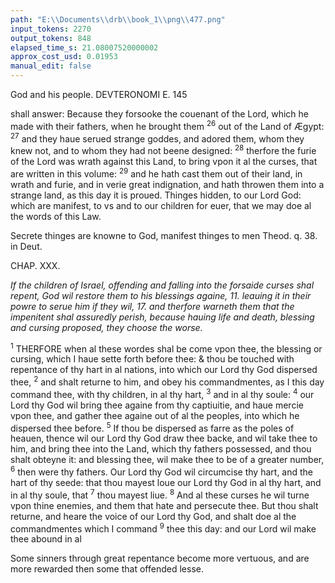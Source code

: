 ```yaml
---
path: "E:\\Documents\\drb\\book_1\\png\\477.png"
input_tokens: 2270
output_tokens: 848
elapsed_time_s: 21.08007520000002
approx_cost_usd: 0.01953
manual_edit: false
---
```

God and his people. DEVTERONOMI E. 145

shall answer: Because they forsooke the couenant of the Lord,
which he made with their fathers, when he brought them
<sup>26</sup> out of the Land of Ægypt: <sup>27</sup> and they haue serued strange
goddes, and adored them, whom they knew not, and to
whom they had not beene designed: <sup>28</sup> therfore the furie
of the Lord was wrath against this Land, to bring vpon it al
the curses, that are written in this volume: <sup>29</sup> and he hath
cast them out of their land, in wrath and furie, and in verie
great indignation, and hath throwen them into a strange
land, as this day it is proued. Thinges hidden, to our Lord
God: which are manifest, to vs and to our children for euer,
that we may doe al the words of this Law.

<aside>Secrete thinges are knowne to God, manifest thinges to men Theod. q. 38. in Deut.</aside>

CHAP. XXX.

*If the children of Israel, offending and falling into the forsaide curses shal
repent, God wil restore them to his blessings againe, 11. leauing it in their
powre to serue him if they wil, 17. and therfore warneth them that the
impenitent shal assuredly perish, because hauing life and death, blessing
and cursing proposed, they choose the worse.*

<sup>1</sup> THERFORE when al these wordes shal be come vpon
thee, the blessing or cursing, which I haue sette forth
before thee: & thou be touched with repentance of thy hart
in al nations, into which our Lord thy God dispersed thee,
<sup>2</sup> and shalt returne to him, and obey his commandmentes, as
I this day command thee, with thy children, in al thy hart,
<sup>3</sup> and in al thy soule: <sup>4</sup> our Lord thy God wil bring thee againe
from thy captiuitie, and haue mercie vpon thee, and gather
thee againe out of al the peoples, into which he dispersed
thee before. <sup>5</sup> If thou be dispersed as farre as the poles of
heauen, thence wil our Lord thy God draw thee backe,
and wil take thee to him, and bring thee into the Land,
which thy fathers possessed, and thou shalt obteyne it: and
blessing thee, wil make thee to be of a greater number,
<sup>6</sup> then were thy fathers. Our Lord thy God wil circumcise
thy hart, and the hart of thy seede: that thou mayest loue
our Lord thy God in al thy hart, and in al thy soule, that
<sup>7</sup> thou mayest liue. <sup>8</sup> And al these curses he wil turne vpon
thine enemies, and them that hate and persecute thee. But
thou shalt returne, and heare the voice of our Lord thy God,
and shalt doe al the commandmentes which I command
<sup>9</sup> thee this day: and our Lord wil make thee abound in al

<aside>Some sinners through great repentance become more vertuous, and are more rewarded then some that offended lesse.</aside>

[^1]: Kkk